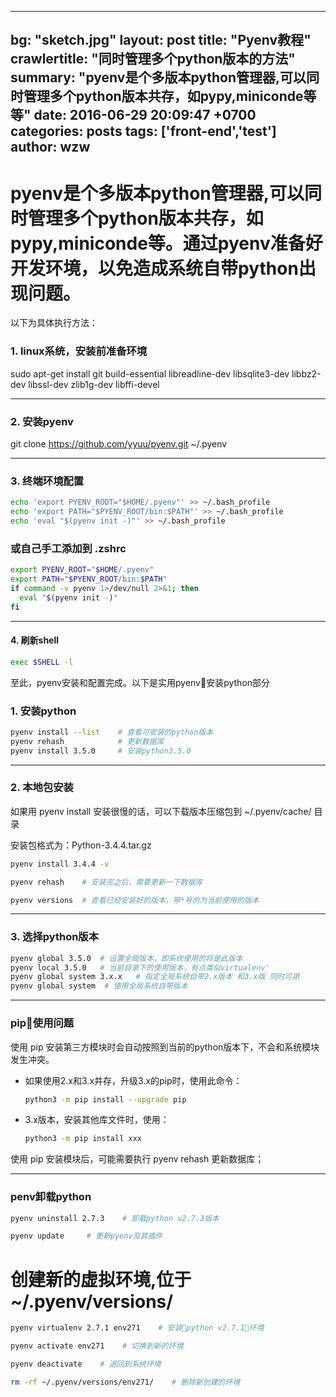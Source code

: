 
---
bg: "sketch.jpg"
layout: post
title:  "Pyenv教程"
crawlertitle: "同时管理多个python版本的方法"
summary: "pyenv是个多版本python管理器,可以同时管理多个python版本共存，如pypy,miniconde等等"
date:   2016-06-29 20:09:47 +0700
categories: posts
tags: ['front-end','test']
author: wzw
---



# pyenv是个多版本python管理器,可以同时管理多个python版本共存，如pypy,miniconde等。通过pyenv准备好开发环境，以免造成系统自带python出现问题。

以下为具体执行方法：

### 1. linux系统，安装前准备环境
sudo apt-get install git build-essential libreadline-dev libsqlite3-dev libbz2-dev libssl-dev zlib1g-dev libffi-devel


---

### 2. 安装pyenv
git clone https://github.com/yyuu/pyenv.git ~/.pyenv

---

### 3. 终端环境配置

```bash
echo 'export PYENV_ROOT="$HOME/.pyenv"' >> ~/.bash_profile
echo 'export PATH="$PYENV_ROOT/bin:$PATH"' >> ~/.bash_profile
echo 'eval "$(pyenv init -)"' >> ~/.bash_profile
```

### 或自己手工添加到 .zshrc

```bash
export PYENV_ROOT="$HOME/.pyenv"
export PATH="$PYENV_ROOT/bin:$PATH"
if command -v pyenv 1>/dev/null 2>&1; then
  eval "$(pyenv init -)"
fi
```

---

#### 4. 刷新shell

```bash
exec $SHELL -l
```

至此，pyenv安装和配置完成。以下是实用pyenv安装python部分

### 1. 安装python

```bash
pyenv install --list    # 查看可安装的python版本
pyenv rehash            # 更新数据库
pyenv install 3.5.0     # 安装python3.5.0
```

---

### 2. 本地包安装

如果用 pyenv install 安装很慢的话，可以下载版本压缩包到 ~/.pyenv/cache/ 目录

安装包格式为：Python-3.4.4.tar.gz

```bash
pyenv install 3.4.4 -v

pyenv rehash    # 安装完之后，需要更新一下数据库

pyenv versions  # 查看已经安装好的版本，带*号的为当前使用的版本
```

---

### 3. 选择python版本

```bash
pyenv global 3.5.0  # 设置全局版本，即系统使用的将是此版本
pyenv local 3.5.0   # 当前目录下的使用版本，有点类似virtualenv'
pyenv global system 3.x.x   # 指定全局系统自带2.x版本 和3.x版 同时可用
pyenv global system  # 使用全局系统自带版本
```

---

### pip使用问题

使用 pip 安装第三方模块时会自动按照到当前的python版本下，不会和系统模块发生冲突。

* 如果使用2.x和3.x并存，升级3.x的pip时，使用此命令：

  ```bash
  python3 -m pip install --upgrade pip
  ```

* 3.x版本，安装其他库文件时，使用：
  
  ```bash
  python3 -m pip install xxx
  ```

使用 pip 安装模块后，可能需要执行 pyenv rehash 更新数据库；

---

### penv卸载python

```bash
pyenv uninstall 2.7.3    # 卸载python v2.7.3版本

pyenv update     # 更新pyenv及其插件
```


# 创建新的虚拟环境,位于 ~/.pyenv/versions/

```bash
pyenv virtualenv 2.7.1 env271    # 安装python v2.7.1环境

pyenv activate env271    # 切换到新的环境

pyenv deactivate    # 退回到系统环境

rm -rf ~/.pyenv/versions/env271/    # 删除新创建的环境
```